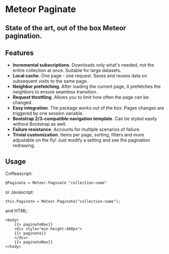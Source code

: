 Meteor Paginate
===============

State of the art, out of the box Meteor pagination.
---------------------------------------------------

Features
--------

+ **Incremental subscriptions**. Downloads only what's needed, not the entire collection at once. Suitable for large datasets.
+ **Local cache**. One page - one request. Saves and reuses data on subsequent visits to the same page.
+ **Neighbor prefetching**. After loading the current page, it prefetches the neighbors to ensure seamless transition.
+ **Request throttling**. Allows you to limit how often the page can be changed.
+ **Easy integration**. The package works out of the box. Pages changes are triggered by one session variable.
+ **Bootstrap 2/3-compatible navigation template**. Can be styled easily without Bootstrap as well.
+ **Failure resistance**. Accounts for multiple scenarios of failure.
+ **Trivial customization**. Items per page, sorting, filters and more adjustable on the fly! Just modify a setting and see the pagination redrawing.

Usage
-----
Coffeescript:

`@Paginate = Meteor.Paginate "collection-name"`
      
or Javascript:

`
this.Paginate = Meteor.Paginate("collection-name");
`

and HTML:
```
<body>
    {{> paginateNav}}
    <div style="min-height:400px">
    {{> paginate}}
    </div>
    {{> paginateNav}}
</body>
```


